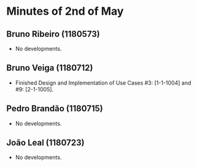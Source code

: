 Minutes of 2nd of May
============

Bruno Ribeiro (1180573)
----------
- No developments.

Bruno Veiga (1180712)
----------
- Finished Design and Implementation of Use Cases #3: [1-1-1004] and #9: [2-1-1005].

Pedro Brandão (1180715)
----------
- No developments.

João Leal (1180723)
----------
- No developments.